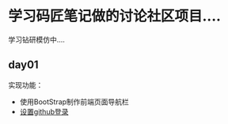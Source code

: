 # 学习码匠笔记做的讨论社区项目....

学习钻研模仿中....

## day01
实现功能：
* 使用BootStrap制作前端页面导航栏
* [设置github登录](https://www.jianshu.com/p/ccb1a0ae2ce7)